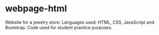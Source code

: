 # webpage-html
Website for a jewelry store. 
Languages used: HTML, CSS, JavaScript and Bootstrap.
Code used for student practice purposes.

